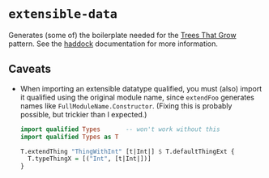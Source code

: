 # `extensible-data`

Generates (some of) the boilerplate needed for the [Trees That Grow][ttg] pattern. See the [haddock][] documentation for more information.

[ttg]: //www.microsoft.com/en-us/research/uploads/prod/2016/11/trees-that-grow.pdf
[haddock]: //heliaxdev.github.io/extensible-data/Extensible.html

## Caveats

- When importing an extensible datatype qualified, you must (also) import it
  qualified using the original module name, since `extendFoo` generates names
  like `FullModuleName.Constructor`. (Fixing this is probably possible, but
  trickier than I expected.)

  ```haskell
  import qualified Types       -- won't work without this
  import qualified Types as T

  T.extendThing "ThingWithInt" [t|Int|] $ T.defaultThingExt {
    T.typeThingX = [("Int", [t|Int|])]
  }
  ```
